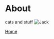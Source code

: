<body>
		
<div class="container">
<div class="blurb">
<h1>About</h1>
cats and stuff

<img src="Jack1.jpg" alt="Jack" class="inline"/>

	
<a href="../">Home</a>
